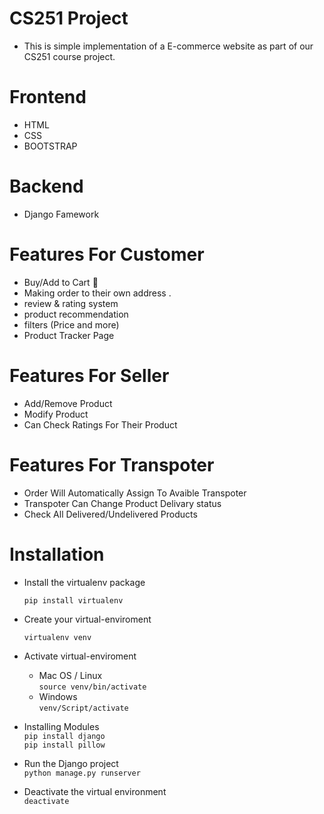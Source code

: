 # CS251 Project

* This is simple implementation of a E-commerce website as part of our CS251 course project.

# Frontend 
- HTML 
- CSS 
- BOOTSTRAP

# Backend  
- Django Famework

# Features For Customer

- Buy/Add to Cart 🛒 
- Making order to their own address .
- review & rating system
- product recommendation
- filters (Price and more)
- Product Tracker Page

# Features For Seller

- Add/Remove Product
- Modify Product
- Can Check Ratings For Their Product

# Features For Transpoter 

- Order Will Automatically Assign To Avaible Transpoter
- Transpoter Can Change Product Delivary status 
- Check All Delivered/Undelivered Products

# Installation 

- Install the virtualenv package
  ```
  pip install virtualenv
  ```
  
- Create your virtual-enviroment
  ```
  virtualenv venv
  ```
  
- Activate virtual-enviroment
  - Mac OS / Linux  
  ```source venv/bin/activate```
  - Windows        
  ```venv/Script/activate```

- Installing Modules <br />
  ```pip install django```  <br />
  ```pip install pillow```  <br />
 
- Run the Django project <br />
  ```python manage.py runserver``` <br />
 
- Deactivate the virtual environment <br />
  ```deactivate```
